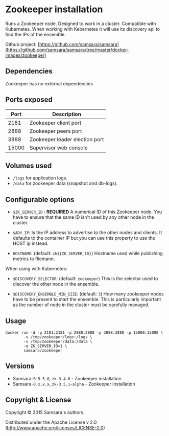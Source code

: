 # Zookeeper installation

Runs a Zookeeper node. Designed to work in a cluster. Compatible with Kubernetes.
When working with Kebernetes it will use its discovery api to find the IPs of the ensemble.

Github project: [https://github.com/samsara/samsara](https://github.com/samsara/samsara/tree/master/docker-images/zookeeper)

## Dependencies

Zookeeper has no external dependencies

## Ports exposed

| Port  | Description                    |
|-------|--------------------------------|
|  2181 | Zookeeper client port          |
|  2888 | Zookeeper peers port           |
|  3888 | Zookeeper leader election port |
| 15000 | Supervisor web console         |

## Volumes used

* `/logs` for application logs.
* `/data` for zookeeper data (snapshot and db-logs).

## Configurable options

* `$ZK_SERVER_ID` : **REQUIRED**
A numerical ID of this Zookeeper node.
You have to ensure that the same ID isn't used by any other node in the cluster.

* `$ADV_IP`:
Is the IP address to advertise to the other nodes and clients.
It defaults to the container IP but you can use this property
to use the HOST ip instead.

* `HOSTNAME`: (default: `zk${ZK_SERVER_ID}`)
Hostname used while publishing metrics to Riemann.

When using with Kubernetes:

* `$DISCOVERY_SELECTOR`: (default: `zookeeper`)
This is the selector used to discover the other node in the ensemble.

* `$DISCOVERY_ENSEMBLE_MIN_SIZE`: (default: `3`)
How many zookeeper nodes have to be present to start the ensemble.
This is particularly important as the number of node in the cluster
must be carefully managed.

## Usage

```
docker run -d -p 2181:2181 -p 2888:2888 -p 3888:3888 -p 15000:15000 \
        -v /tmp/zookeeper/logs:/logs \
        -v /tmp/zookeeper/data:/data \
        -e ZK_SERVER_ID=1 \
        samsara/zookeeper
```
## Versions

* Samsara-`0.5.5.0`, `zk-3.4.6` - Zookeeper installation
* Samsara-`0.x.x.x`, `zk-3.5.1-alpha` - Zookeeper installation


## Copyright & License

Copyright © 2015 Samsara's authors.

Distributed under the Apache License v 2.0 (http://www.apache.org/licenses/LICENSE-2.0)
